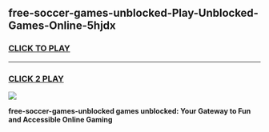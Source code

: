 
## free-soccer-games-unblocked-Play-Unblocked-Games-Online-5hjdx
<h3>
<a href="https://premium76.site?title=free-soccer-games-unblocked&ref=24A">CLICK TO PLAY</a></h3>
<hr>

<h3>
<a href="https://premium76.site?title=free-soccer-games-unblocked&ref=24A">CLICK 2 PLAY</a>
  
</h3>

<a href="https://premium76.site?title=free-soccer-games-unblocked&ref=24A"><img src="https://clearcache.store/games.png"></a>


**free-soccer-games-unblocked games unblocked: Your Gateway to Fun and Accessible Online Gaming**
